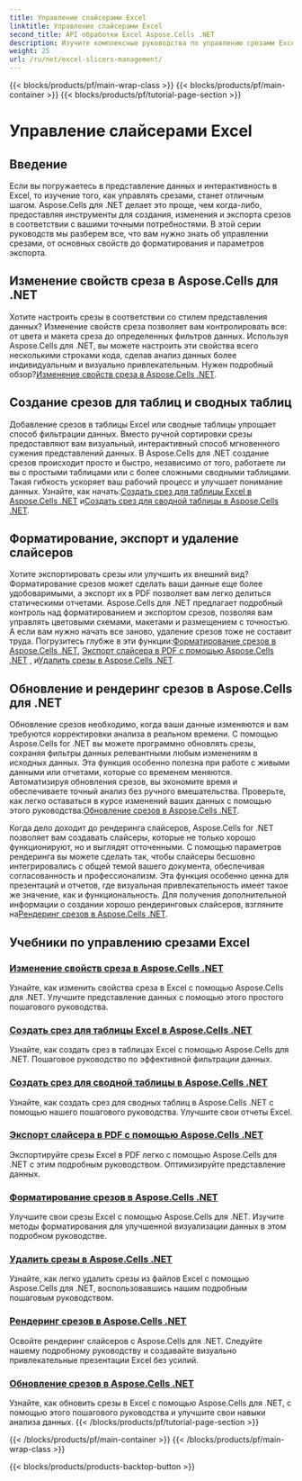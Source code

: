 ```yaml
---
title: Управление слайсерами Excel
linktitle: Управление слайсерами Excel
second_title: API обработки Excel Aspose.Cells .NET
description: Изучите комплексные руководства по управлению срезами Excel с помощью Aspose.Cells для .NET. Узнайте, как создавать, обновлять, форматировать и экспортировать срезы без усилий.
weight: 25
url: /ru/net/excel-slicers-management/
---
```


{{< blocks/products/pf/main-wrap-class >}}
{{< blocks/products/pf/main-container >}}
{{< blocks/products/pf/tutorial-page-section >}}

# Управление слайсерами Excel

## Введение

Если вы погружаетесь в представление данных и интерактивность в Excel, то изучение того, как управлять срезами, станет отличным шагом. Aspose.Cells для .NET делает это проще, чем когда-либо, предоставляя инструменты для создания, изменения и экспорта срезов в соответствии с вашими точными потребностями. В этой серии руководств мы разберем все, что вам нужно знать об управлении срезами, от основных свойств до форматирования и параметров экспорта.

## Изменение свойств среза в Aspose.Cells для .NET
Хотите настроить срезы в соответствии со стилем представления данных? Изменение свойств среза позволяет вам контролировать все: от цвета и макета среза до определенных фильтров данных. Используя Aspose.Cells для .NET, вы можете настроить эти свойства всего несколькими строками кода, сделав анализ данных более индивидуальным и визуально привлекательным. Нужен подробный обзор?[Изменение свойств среза в Aspose.Cells .NET](./change-slicer-properties/).

## Создание срезов для таблиц и сводных таблиц
 Добавление срезов в таблицы Excel или сводные таблицы упрощает способ фильтрации данных. Вместо ручной сортировки срезы предоставляют вам визуальный, интерактивный способ мгновенного сужения представлений данных. В Aspose.Cells для .NET создание срезов происходит просто и быстро, независимо от того, работаете ли вы с простыми таблицами или с более сложными сводными таблицами. Такая гибкость ускоряет ваш рабочий процесс и улучшает понимание данных. Узнайте, как начать:[Создать срез для таблицы Excel в Aspose.Cells .NET](./create-slicer-excel-table/) и[Создать срез для сводной таблицы в Aspose.Cells .NET](./create-slicer-pivot-table/).

## Форматирование, экспорт и удаление слайсеров
 Хотите экспортировать срезы или улучшить их внешний вид? Форматирование срезов может сделать ваши данные еще более удобоваримыми, а экспорт их в PDF позволяет вам легко делиться статическими отчетами. Aspose.Cells для .NET предлагает подробный контроль над форматированием и экспортом срезов, позволяя вам управлять цветовыми схемами, макетами и размещением с точностью. А если вам нужно начать все заново, удаление срезов тоже не составит труда. Погрузитесь глубже в эти функции:[Форматирование срезов в Aspose.Cells .NET](./format-slicers/), [Экспорт слайсера в PDF с помощью Aspose.Cells .NET](./export-slicer-to-pdf/) , и[Удалить срезы в Aspose.Cells .NET](./remove-slicers/).

## Обновление и рендеринг срезов в Aspose.Cells для .NET

Обновление срезов необходимо, когда ваши данные изменяются и вам требуются корректировки анализа в реальном времени. С помощью Aspose.Cells for .NET вы можете программно обновлять срезы, сохраняя фильтры данных релевантными любым изменениям в исходных данных. Эта функция особенно полезна при работе с живыми данными или отчетами, которые со временем меняются. Автоматизируя обновления срезов, вы экономите время и обеспечиваете точный анализ без ручного вмешательства. Проверьте, как легко оставаться в курсе изменений ваших данных с помощью этого руководства:[Обновление срезов в Aspose.Cells .NET](./update-slicers/).

Когда дело доходит до рендеринга слайсеров, Aspose.Cells for .NET позволяет вам создавать слайсеры, которые не только хорошо функционируют, но и выглядят отточенными. С помощью параметров рендеринга вы можете сделать так, чтобы слайсеры бесшовно интегрировались с общей темой вашего документа, обеспечивая согласованность и профессионализм. Эта функция особенно ценна для презентаций и отчетов, где визуальная привлекательность имеет такое же значение, как и функциональность. Для получения дополнительной информации о создании хорошо рендеринговых слайсеров, взгляните на[Рендеринг срезов в Aspose.Cells .NET](./render-slicers/).

## Учебники по управлению срезами Excel
### [Изменение свойств среза в Aspose.Cells .NET](./change-slicer-properties/)
Узнайте, как изменить свойства среза в Excel с помощью Aspose.Cells для .NET. Улучшите представление данных с помощью этого простого пошагового руководства.
### [Создать срез для таблицы Excel в Aspose.Cells .NET](./create-slicer-excel-table/)
Узнайте, как создать срез в таблицах Excel с помощью Aspose.Cells для .NET. Пошаговое руководство по эффективной фильтрации данных.
### [Создать срез для сводной таблицы в Aspose.Cells .NET](./create-slicer-pivot-table/)
Узнайте, как создать срез для сводных таблиц в Aspose.Cells .NET с помощью нашего пошагового руководства. Улучшите свои отчеты Excel.
### [Экспорт слайсера в PDF с помощью Aspose.Cells .NET](./export-slicer-to-pdf/)
Экспортируйте срезы Excel в PDF легко с помощью Aspose.Cells для .NET с этим подробным руководством. Оптимизируйте представление данных.
### [Форматирование срезов в Aspose.Cells .NET](./format-slicers/)
Улучшите свои срезы Excel с помощью Aspose.Cells для .NET. Изучите методы форматирования для улучшенной визуализации данных в этом подробном руководстве.
### [Удалить срезы в Aspose.Cells .NET](./remove-slicers/)
Узнайте, как легко удалить срезы из файлов Excel с помощью Aspose.Cells для .NET, воспользовавшись нашим подробным пошаговым руководством.
### [Рендеринг срезов в Aspose.Cells .NET](./render-slicers/)
Освойте рендеринг слайсеров с Aspose.Cells для .NET. Следуйте нашему подробному руководству и создавайте визуально привлекательные презентации Excel без усилий.
### [Обновление срезов в Aspose.Cells .NET](./update-slicers/)
Узнайте, как обновить срезы в Excel с помощью Aspose.Cells для .NET, с помощью этого пошагового руководства и улучшите свои навыки анализа данных.
{{< /blocks/products/pf/tutorial-page-section >}}

{{< /blocks/products/pf/main-container >}}
{{< /blocks/products/pf/main-wrap-class >}}

{{< blocks/products/products-backtop-button >}}
